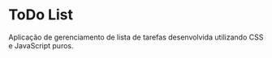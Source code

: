 # ToDo List
Aplicação de gerenciamento de lista de tarefas desenvolvida utilizando CSS e JavaScript puros.